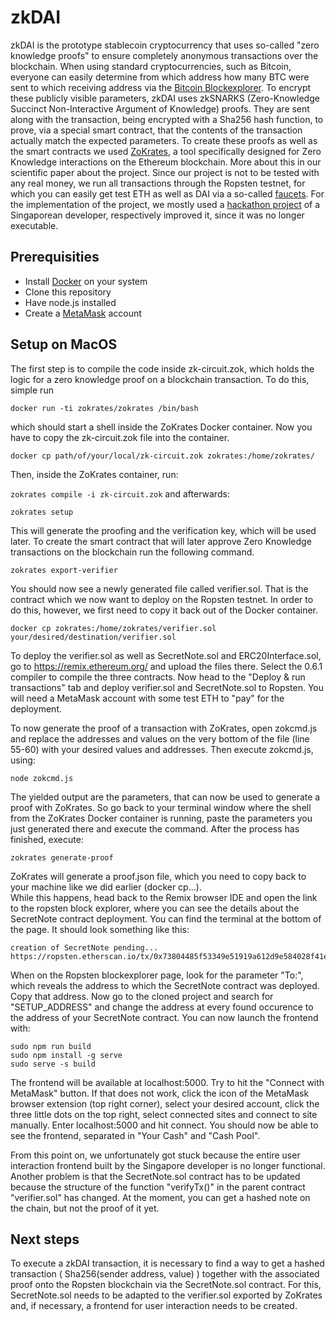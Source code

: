 # zkDAI

zkDAI is the prototype stablecoin cryptocurrency that uses so-called "zero knowledge proofs" to ensure completely anonymous transactions over the blockchain. When using standard cryptocurrencies, such as Bitcoin, everyone can easily determine from which address how many BTC were sent to which receiving address via the [Bitcoin Blockexplorer](https://www.blockchain.com/de/explorer). To encrypt these publicly visible parameters, zkDAI uses zkSNARKS (Zero-Knowledge Succinct Non-Interactive Argument of Knowledge) proofs. They are sent along with the transaction, being encrypted with a Sha256 hash function, to prove, via a special smart contract, that the contents of the transaction actually match the expected parameters. To create these proofs as well as the smart contracts we used [ZoKrates](https://zokrates.github.io), a tool specifically designed for Zero Knowledge interactions on the Ethereum blockchain. More about this in our scientific paper about the project. Since our project is not to be tested with any real money, we run all transactions through the Ropsten testnet, for which you can easily get test ETH as well as DAI via a so-called [faucets](https://faucet.ropsten.be/). For the implementation of the project, we mostly used a [hackathon project](https://github.com/atvanguard/ethsingapore-zk-dai) of a Singaporean developer, respectively improved it, since it was no longer executable.
 

## Prerequisities

- Install [Docker](https://docs.docker.com/get-docker/) on your system 
- Clone this repository
- Have node.js installed
- Create a [MetaMask](https://metamask.io/) account

## Setup on MacOS

The first step is to compile the code inside zk-circuit.zok, which holds the logic for a zero knowledge proof on a blockchain transaction. To do this, simple run

```docker run -ti zokrates/zokrates /bin/bash```

which should start a shell inside the ZoKrates Docker container. Now you have to copy the zk-circuit.zok file into the container.

```docker cp path/of/your/local/zk-circuit.zok zokrates:/home/zokrates/```

Then, inside the ZoKrates container, run:

```zokrates compile -i zk-circuit.zok``` and afterwards:

```zokrates setup```

This will generate the proofing and the verification key, which will be used later.
To create the smart contract that will later approve Zero Knowledge transactions on the blockchain run the following command.

```zokrates export-verifier```

You should now see a newly generated file called verifier.sol. That is the contract which we now want to deploy on the Ropsten testnet. In order to do this, however, we first need to copy it back out of the Docker container.

```docker cp zokrates:/home/zokrates/verifier.sol your/desired/destination/verifier.sol```

To deploy the verifier.sol as well as SecretNote.sol and ERC20Interface.sol, go to https://remix.ethereum.org/ and upload the files there. Select the 0.6.1 compiler to compile the three contracts. Now head to the "Deploy & run transactions" tab and deploy verifier.sol and SecretNote.sol to Ropsten. You will need a MetaMask account with some test ETH to "pay" for the deployment.

To now generate the proof of a transaction with ZoKrates, open zokcmd.js and replace the addresses and values on the very bottom of the file (line 55-60) with your desired values and addresses. Then execute zokcmd.js, using:

```node zokcmd.js```

The yielded output are the parameters, that can now be used to generate a proof with ZoKrates. So go back to your terminal window where the shell from the ZoKrates Docker container is running, paste the parameters you just generated there and execute the command. After the process has finished, execute:

```zokrates generate-proof```

ZoKrates will generate a proof.json file, which you need to copy back to your machine like we did earlier (docker cp...).  
While this happens, head back to the Remix browser IDE and open the link to the ropsten block explorer, where you can see the details about the SecretNote contract deployment. You can find the terminal at the bottom of the page. It should look something like this:

```
creation of SecretNote pending...
https://ropsten.etherscan.io/tx/0x73804485f53349e51919a612d9e584028f41e7ac94b3080509a
``` 

When on the Ropsten blockexplorer page, look for the parameter "To:", which reveals the address to which the SecretNote contract was deployed. Copy that address.
Now go to the cloned project and search for "SETUP_ADDRESS" and change the address at every found occurence to the address of your SecretNote contract. 
You can now launch the frontend with:

```
sudo npm run build
sudo npm install -g serve
sudo serve -s build
```

The frontend will be available at localhost:5000. Try to hit the "Connect with MetaMask" button. If that does not work, click the icon of the MetaMask browser extension (top right corner), select your desired account, click the three little dots on the top right, select connected sites and connect to site manually. Enter localhost:5000 and hit connect. You should now be able to see the frontend, separated in "Your Cash" and "Cash Pool".




From this point on, we unfortunately got stuck because the entire user interaction frontend built by the Singapore developer is no longer functional. Another problem is that the SecretNote.sol contract has to be updated because the structure of the function "verifyTx()" in the parent contract "verifier.sol" has changed. At the moment, you can get a hashed note on the chain, but not the proof of it yet.

## Next steps

To execute a zkDAI transaction, it is necessary to find a way to get a hashed transaction ( Sha256(sender address, value) ) together with the associated proof onto the Ropsten blockchain via the SecretNote.sol contract. For this, SecretNote.sol needs to be adapted to the verifier.sol exported by ZoKrates and, if necessary, a frontend for user interaction needs to be created.    
